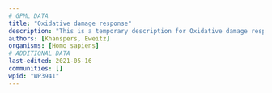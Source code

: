 ```yaml
---
# GPML DATA
title: "Oxidative damage response"
description: "This is a temporary description for Oxidative damage response"
authors: [Khanspers, Eweitz]
organisms: [Homo sapiens]
# ADDITIONAL DATA
last-edited: 2021-05-16
communities: []
wpid: "WP3941"
---
```

